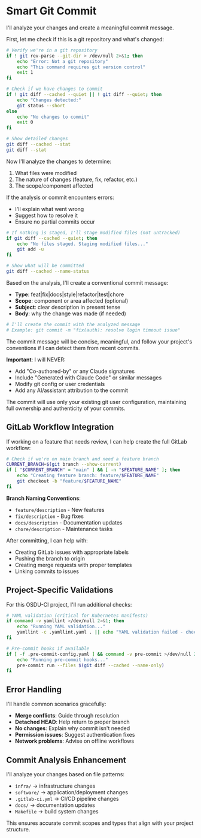 # Smart Git Commit

I'll analyze your changes and create a meaningful commit message.

First, let me check if this is a git repository and what's changed:

```bash
# Verify we're in a git repository
if ! git rev-parse --git-dir > /dev/null 2>&1; then
    echo "Error: Not a git repository"
    echo "This command requires git version control"
    exit 1
fi

# Check if we have changes to commit
if ! git diff --cached --quiet || ! git diff --quiet; then
    echo "Changes detected:"
    git status --short
else
    echo "No changes to commit"
    exit 0
fi

# Show detailed changes
git diff --cached --stat
git diff --stat
```

Now I'll analyze the changes to determine:
1. What files were modified
2. The nature of changes (feature, fix, refactor, etc.)
3. The scope/component affected

If the analysis or commit encounters errors:
- I'll explain what went wrong
- Suggest how to resolve it
- Ensure no partial commits occur

```bash
# If nothing is staged, I'll stage modified files (not untracked)
if git diff --cached --quiet; then
    echo "No files staged. Staging modified files..."
    git add -u
fi

# Show what will be committed
git diff --cached --name-status
```

Based on the analysis, I'll create a conventional commit message:
- **Type**: feat|fix|docs|style|refactor|test|chore
- **Scope**: component or area affected (optional)
- **Subject**: clear description in present tense
- **Body**: why the change was made (if needed)

```bash
# I'll create the commit with the analyzed message
# Example: git commit -m "fix(auth): resolve login timeout issue"
```

The commit message will be concise, meaningful, and follow your project's conventions if I can detect them from recent commits.

**Important**: I will NEVER:
- Add "Co-authored-by" or any Claude signatures
- Include "Generated with Claude Code" or similar messages
- Modify git config or user credentials
- Add any AI/assistant attribution to the commit

The commit will use only your existing git user configuration, maintaining full ownership and authenticity of your commits.

## GitLab Workflow Integration

If working on a feature that needs review, I can help create the full GitLab workflow:

```bash
# Check if we're on main branch and need a feature branch
CURRENT_BRANCH=$(git branch --show-current)
if [ "$CURRENT_BRANCH" = "main" ] && [ -n "$FEATURE_NAME" ]; then
    echo "Creating feature branch: feature/$FEATURE_NAME"
    git checkout -b "feature/$FEATURE_NAME"
fi
```

**Branch Naming Conventions**:
- `feature/description` - New features
- `fix/description` - Bug fixes
- `docs/description` - Documentation updates
- `chore/description` - Maintenance tasks

After committing, I can help with:
- Creating GitLab issues with appropriate labels
- Pushing the branch to origin
- Creating merge requests with proper templates
- Linking commits to issues

## Project-Specific Validations

For this OSDU-CI project, I'll run additional checks:

```bash
# YAML validation (critical for Kubernetes manifests)
if command -v yamllint >/dev/null 2>&1; then
    echo "Running YAML validation..."
    yamllint -c .yamllint.yaml . || echo "YAML validation failed - check files"
fi

# Pre-commit hooks if available
if [ -f .pre-commit-config.yaml ] && command -v pre-commit >/dev/null 2>&1; then
    echo "Running pre-commit hooks..."
    pre-commit run --files $(git diff --cached --name-only)
fi
```

## Error Handling

I'll handle common scenarios gracefully:
- **Merge conflicts**: Guide through resolution
- **Detached HEAD**: Help return to proper branch
- **No changes**: Explain why commit isn't needed
- **Permission issues**: Suggest authentication fixes
- **Network problems**: Advise on offline workflows

## Commit Analysis Enhancement

I'll analyze your changes based on file patterns:
- `infra/` → infrastructure changes
- `software/` → application/deployment changes
- `.gitlab-ci.yml` → CI/CD pipeline changes
- `docs/` → documentation updates
- `Makefile` → build system changes

This ensures accurate commit scopes and types that align with your project structure.
